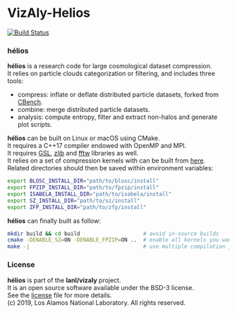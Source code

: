 # VizAly-Helios

[![Build Status](https://travis-ci.com/lanl/VizAly-Helios.svg?branch=master)](https://travis-ci.com/lanl/VizAly-Helios)

### hélios

**hélios** is a research code for large cosmological dataset compression.  
It relies on particle clouds categorization or filtering, and includes three tools:

- compress: inflate or deflate distributed particle datasets, forked from [CBench](https://github.com/lanl/VizAly-Foresight).
- combine: merge distributed particle datasets.
- analysis: compute entropy, filter and extract non-halos and generate plot scripts.

<!-- ###### Usage -->

**hélios** can be built on Linux or macOS using CMake.  
It requires a C++17 compiler endowed with OpenMP and MPI.  
It requires [GSL](https://www.gnu.org/software/gsl/), [zlib](https://zlib.net) and [fftw](http://www.fftw.org) libraries as well.  
It relies on a set of compression kernels with can be built from [here](https://github.com/hobywan/compressors).  
Related directories should then be saved within environment variables:

```bash
export BLOSC_INSTALL_DIR="path/to/blosc/install"
export FPZIP_INSTALL_DIR="path/to/fpzip/install"
export ISABELA_INSTALL_DIR="path/to/isabela/install"
export SZ_INSTALL_DIR="path/to/sz/install"
export ZFP_INSTALL_DIR="path/to/zfp/install"
```
**hélios** can finally built as follow:

```bash
mkdir build && cd build                    # avoid in-source builds
cmake -DENABLE_SZ=ON -DENABLE_FPZIP=ON ..  # enable all kernels you want
make -j                                    # use multiple compilation jobs 
```


### License

**hélios** is part of the **lanl/vizaly** project.  
It is an open source software available under the BSD-3 license.  
See the [license](LICENSE) file for more details.  
(c) 2019, Los Alamos National Laboratory. All rights reserved.



